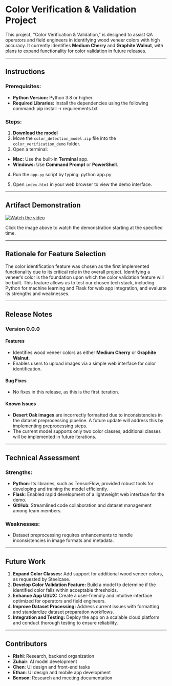 # Color Verification & Validation Project

This project, "Color Verification & Validation," is designed to assist QA operators and field engineers in identifying wood veneer colors with high accuracy. It currently identifies **Medium Cherry** and **Graphite Walnut**, with plans to expand functionality for color validation in future releases.

---

## Instructions

### Prerequisites:
- **Python Version:** Python 3.8 or higher
- **Required Libraries:** Install the dependencies using the following command:
	pip install -r requirements.txt


### Steps:
1. **[Download the model](https://drive.google.com/file/d/1L-xwOJkQyGt5-RdzT-VCRaANdbaJTYc1/view?usp=sharing)**
2. Move the `color_detection_model.zip` file into the `color_verification_demo` folder.
3. Open a terminal:
 - **Mac:** Use the built-in **Terminal** app.
 - **Windows:** Use **Command Prompt** or **PowerShell**.
4. Run the `app.py` script by typing:
	python app.py


5. Open `index.html` in your web browser to view the demo interface.

---

## Artifact Demonstration

[![Watch the video](https://img.youtube.com/vi/FBtAFtMBl1I/hqdefault.jpg)](https://youtu.be/FBtAFtMBl1I?feature=shared&t=85)

Click the image above to watch the demonstration starting at the specified time.

---

## Rationale for Feature Selection

The color identification feature was chosen as the first implemented functionality due to its critical role in the overall project. Identifying a veneer’s color is the foundation upon which the color validation feature will be built. This feature allows us to test our chosen tech stack, including Python for machine learning and Flask for web app integration, and evaluate its strengths and weaknesses.

---

## Release Notes

### Version 0.0.0

#### **Features**
- Identifies wood veneer colors as either **Medium Cherry** or **Graphite Walnut**.
- Enables users to upload images via a simple web interface for color identification.

#### **Bug Fixes**
- No fixes in this release, as this is the first iteration.

#### **Known Issues**
- **Desert Oak images** are incorrectly formatted due to inconsistencies in the dataset preprocessing pipeline. A future update will address this by implementing preprocessing steps.
- The current model supports only two color classes; additional classes will be implemented in future iterations.

---

## Technical Assessment

### Strengths:
- **Python**: Its libraries, such as TensorFlow, provided robust tools for developing and training the model efficiently.
- **Flask**: Enabled rapid development of a lightweight web interface for the demo.
- **GitHub**: Streamlined code collaboration and dataset management among team members.

### Weaknesses:
- Dataset preprocessing requires enhancements to handle inconsistencies in image formats and metadata.

---

## Future Work

1. **Expand Color Classes:** Add support for additional wood veneer colors, as requested by Steelcase.
2. **Develop Color Validation Feature:** Build a model to determine if the identified color falls within acceptable thresholds.
3. **Enhance App UI/UX:** Create a user-friendly and intuitive interface optimized for operators and field engineers.
4. **Improve Dataset Processing:** Address current issues with formatting and standardize dataset preparation workflows.
5. **Integration and Testing:** Deploy the app on a scalable cloud platform and conduct thorough testing to ensure reliability.

---

## Contributors

- **Rishi**: Research, backend organization  
- **Zuhair**: AI model development  
- **Chen**: UI design and front-end tasks  
- **Ethan**: UI design and mobile app development  
- **Benson**: Research and meeting documentation 

